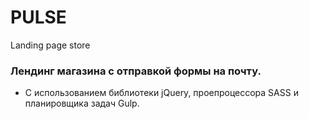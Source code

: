# PULSE
Landing page store

### Лендинг магазина с отправкой формы на почту.
* С использованием библиотеки jQuery, проепроцессора SASS и планировщика задач Gulp.
